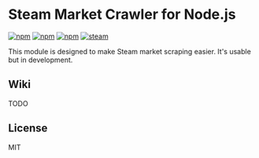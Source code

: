 # Steam Market Crawler for Node.js
[![npm](https://img.shields.io/npm/v/steam-market-crawler.svg?style=flat-square)](https://www.npmjs.com/package/node-steam-market-crawler)
[![npm](https://img.shields.io/npm/dm/steam-market-crawler.svg?style=flat-square)](https://www.npmjs.com/package/node-steam-market-crawler)
[![npm](https://img.shields.io/npm/l/express.svg?style=flat-square)](https://github.com/pepzwee/node-steam-market-crawlerblob/master/LICENSE)
[![steam](https://img.shields.io/badge/steam-donate-green.svg?style=flat-square)](https://steamcommunity.com/tradeoffer/new/?partner=78261062&token=2_WUiltH)

This module is designed to make Steam market scraping easier. It's usable but in development.

Wiki
----
TODO

License
----
MIT

